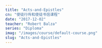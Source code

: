 ```yaml
---
title: "Acts-and-Epistles"
cn: "使徒行传和使徒书信课程"
date: "2017-12-02"
teacher: "Robert Balza"
series: "Diploma"
imag: "/images/course/default-course.png"
slug: "Acts-and-Epistles"
---
```




